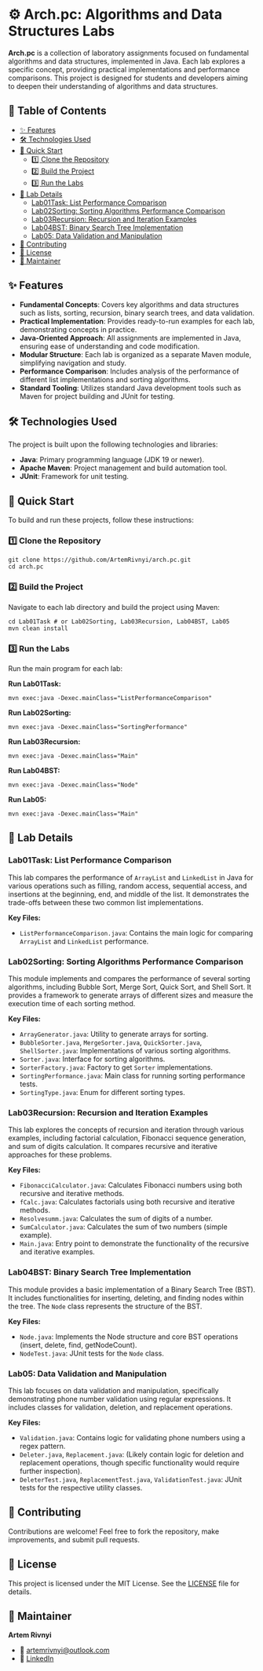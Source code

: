 # ⚙️ Arch.pc: Algorithms and Data Structures Labs

**Arch.pc** is a collection of laboratory assignments focused on fundamental algorithms and data structures, implemented in Java. Each lab explores a specific concept, providing practical implementations and performance comparisons. This project is designed for students and developers aiming to deepen their understanding of algorithms and data structures.

## 📝 Table of Contents

*   [✨ Features](#-features)
*   [🛠️ Technologies Used](#️-technologies-used)
*   [🚀 Quick Start](#-quick-start)
    *   [1️⃣ Clone the Repository](#1️⃣-clone-the-repository)
    *   [2️⃣ Build the Project](#2️⃣-build-the-project)
    *   [3️⃣ Run the Labs](#3️⃣-run-the-labs)
*   [🔬 Lab Details](#-lab-details)
    *   [Lab01Task: List Performance Comparison](#lab01task-list-performance-comparison)
    *   [Lab02Sorting: Sorting Algorithms Performance Comparison](#lab02sorting-sorting-algorithms-performance-comparison)
    *   [Lab03Recursion: Recursion and Iteration Examples](#lab03recursion-recursion-and-iteration-examples)
    *   [Lab04BST: Binary Search Tree Implementation](#lab04bst-binary-search-tree-implementation)
    *   [Lab05: Data Validation and Manipulation](#lab05-data-validation-and-manipulation)
*   [🤝 Contributing](#-contributing)
*   [📄 License](#-license)
*   [🧰 Maintainer](#-maintainer)

## ✨ Features

*   **Fundamental Concepts**: Covers key algorithms and data structures such as lists, sorting, recursion, binary search trees, and data validation.
*   **Practical Implementation**: Provides ready-to-run examples for each lab, demonstrating concepts in practice.
*   **Java-Oriented Approach**: All assignments are implemented in Java, ensuring ease of understanding and code modification.
*   **Modular Structure**: Each lab is organized as a separate Maven module, simplifying navigation and study.
*   **Performance Comparison**: Includes analysis of the performance of different list implementations and sorting algorithms.
*   **Standard Tooling**: Utilizes standard Java development tools such as Maven for project building and JUnit for testing.

## 🛠️ Technologies Used

The project is built upon the following technologies and libraries:

*   **Java**: Primary programming language (JDK 19 or newer).
*   **Apache Maven**: Project management and build automation tool.
*   **JUnit**: Framework for unit testing.

## 🚀 Quick Start

To build and run these projects, follow these instructions:

### 1️⃣ Clone the Repository

```shell
git clone https://github.com/ArtemRivnyi/arch.pc.git
cd arch.pc
```

### 2️⃣ Build the Project

Navigate to each lab directory and build the project using Maven:

```shell
cd Lab01Task # or Lab02Sorting, Lab03Recursion, Lab04BST, Lab05
mvn clean install
```

### 3️⃣ Run the Labs

Run the main program for each lab:

**Run Lab01Task:**

```shell
mvn exec:java -Dexec.mainClass="ListPerformanceComparison"
```

**Run Lab02Sorting:**

```shell
mvn exec:java -Dexec.mainClass="SortingPerformance"
```

**Run Lab03Recursion:**

```shell
mvn exec:java -Dexec.mainClass="Main"
```

**Run Lab04BST:**

```shell
mvn exec:java -Dexec.mainClass="Node"
```

**Run Lab05:**

```shell
mvn exec:java -Dexec.mainClass="Main"
```

## 🔬 Lab Details

### Lab01Task: List Performance Comparison

This lab compares the performance of `ArrayList` and `LinkedList` in Java for various operations such as filling, random access, sequential access, and insertions at the beginning, end, and middle of the list. It demonstrates the trade-offs between these two common list implementations.

**Key Files:**

*   `ListPerformanceComparison.java`: Contains the main logic for comparing `ArrayList` and `LinkedList` performance.

### Lab02Sorting: Sorting Algorithms Performance Comparison

This module implements and compares the performance of several sorting algorithms, including Bubble Sort, Merge Sort, Quick Sort, and Shell Sort. It provides a framework to generate arrays of different sizes and measure the execution time of each sorting method.

**Key Files:**

*   `ArrayGenerator.java`: Utility to generate arrays for sorting.
*   `BubbleSorter.java`, `MergeSorter.java`, `QuickSorter.java`, `ShellSorter.java`: Implementations of various sorting algorithms.
*   `Sorter.java`: Interface for sorting algorithms.
*   `SorterFactory.java`: Factory to get `Sorter` implementations.
*   `SortingPerformance.java`: Main class for running sorting performance tests.
*   `SortingType.java`: Enum for different sorting types.

### Lab03Recursion: Recursion and Iteration Examples

This lab explores the concepts of recursion and iteration through various examples, including factorial calculation, Fibonacci sequence generation, and sum of digits calculation. It compares recursive and iterative approaches for these problems.

**Key Files:**

*   `FibonacciCalculator.java`: Calculates Fibonacci numbers using both recursive and iterative methods.
*   `fCalc.java`: Calculates factorials using both recursive and iterative methods.
*   `Resolvesumm.java`: Calculates the sum of digits of a number.
*   `SumCalculator.java`: Calculates the sum of two numbers (simple example).
*   `Main.java`: Entry point to demonstrate the functionality of the recursive and iterative examples.

### Lab04BST: Binary Search Tree Implementation

This module provides a basic implementation of a Binary Search Tree (BST). It includes functionalities for inserting, deleting, and finding nodes within the tree. The `Node` class represents the structure of the BST.

**Key Files:**

*   `Node.java`: Implements the Node structure and core BST operations (insert, delete, find, getNodeCount).
*   `NodeTest.java`: JUnit tests for the `Node` class.

### Lab05: Data Validation and Manipulation

This lab focuses on data validation and manipulation, specifically demonstrating phone number validation using regular expressions. It includes classes for validation, deletion, and replacement operations.

**Key Files:**

*   `Validation.java`: Contains logic for validating phone numbers using a regex pattern.
*   `Deleter.java`, `Replacement.java`: (Likely contain logic for deletion and replacement operations, though specific functionality would require further inspection).
*   `DeleterTest.java`, `ReplacementTest.java`, `ValidationTest.java`: JUnit tests for the respective utility classes.

## 🤝 Contributing

Contributions are welcome! Feel free to fork the repository, make improvements, and submit pull requests.

## 📄 License

This project is licensed under the MIT License. See the [LICENSE](LICENSE) file for details.

## 🧰 Maintainer

**Artem Rivnyi**

*   📧 [artemrivnyi@outlook.com]()
*   🔗 [LinkedIn](https://www.linkedin.com/in/artem-rivnyi/)

